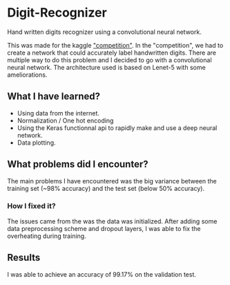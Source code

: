 # Digit-Recognizer
Hand written digits recognizer using a convolutional neural network.

This was made for the kaggle ["competition"](https://www.kaggle.com/c/digit-recognizer). In the "competition", we had to create a network that could accurately label handwritten digits. There are multiple way to do this problem and I decided to go with a convolutional neural network. The architecture used is based on Lenet-5 with some ameliorations. 

## What I have learned?
* Using data from the internet.
* Normalization / One hot encoding 
* Using the Keras functionnal api to rapidly make and use a deep neural network.
* Data plotting.

## What problems did I encounter?
The main problems I have encountered was the big variance between the training set (~98% accuracy) and the test set (below 50% accuracy).

### How I fixed it?
The issues came from the was the data was initialized. After adding some data preprocessing scheme and dropout layers, I was able to fix the overheating during training.

## Results
I was able to achieve an accuracy of 99.17% on the validation test.


